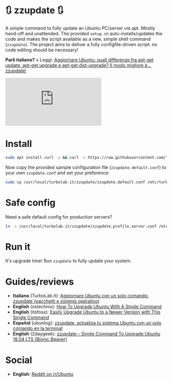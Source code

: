 # 🔃 zzupdate 🔃
A simple command to fully update an Ubuntu PC/server via apt. Mostly hand-off and unattended. The provided `setup.sh` auto-installs/updates the code and makes the script available as a new, simple shell command (`zzupdate`). The project aims to deliver a fully configfile-driven script: no code editing should be necessary!

**Parli italiano?** » Leggi: [Aggiornare Ubuntu: quali differenze fra apt-get update, apt-get upgrade e apt-get dist-upgrade? Il modo migliore è... zzupdate!](https://turbolab.it/199)

![logo](https://turbolab.it/immagini/max/aggiornare-ubuntu-quali-differenze-apt-get-update-apt-get-upgrade-apt-get-dist-upgrade-modo-migliore-...-zzupdate-zzupdate-spotlight-9463.img)


# Install

````bash
sudo apt install curl -y && curl -s https://raw.githubusercontent.com/TurboLabIt/zzupdate/master/setup.sh?$(date +%s) | sudo bash

````

Now copy the provided sample configuration file (`zzupdate.default.conf`) to your own `zzupdate.conf` and set your preference:

````bash
sudo cp /usr/local/turbolab.it/zzupdate/zzupdate.default.conf /etc/turbolab.it/zzupdate.conf && sudo nano /etc/turbolab.it/zzupdate.conf

````


# Safe config

Need a safe default config for production servers?

````bash
ln -s /usr/local/turbolab.it/zzupdate/zzupdate.profile.server.conf /etc/turbolab.it/zzupdate.conf

````


# Run it

It's upgrade time! Run `zzupdate` to fully update your system.


# Guides/reviews

* **Italiano** (TurboLab.it): [Aggiornare Ubuntu con un solo comando: zzupdate (pacchetti e sistema operativo)](https://turbolab.it/199)
* **English** (ostechnix): [How To Upgrade Ubuntu With A Single Command](https://www.ostechnix.com/upgrade-ubuntu-single-command/)
* **English** (itsfoss): [Easily Upgrade Ubuntu to a Newer Version with This Single Command](https://itsfoss.com/zzupdate-upgrade-ubuntu)
* **Español** (ubunlog): [zzupdate, actualiza tu sistema Ubuntu con un solo comando en la terminal](https://ubunlog.com/zzupdate-actualiza-comando-terminal/)
* **English** (2daygeek): [zzupdate – Single Command To Upgrade Ubuntu 18.04 LTS (Bionic Beaver)](https://www.2daygeek.com/zzupdate-single-command-to-upgrade-ubuntu-18-04/)


# Social

* **English**: [Reddit on /r/Ubuntu](https://www.reddit.com/r/Ubuntu/comments/6zn8fz/zzupdate_lets_you_to_upgrade_your_ubuntu/)
